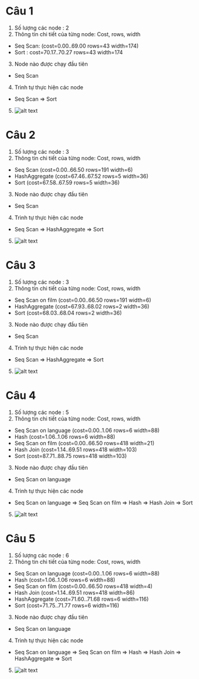 # Câu 1
1. Số lượng các node : 2
2. Thông tin chi tiết của từng node: Cost, rows, width
- Seq Scan: (cost=0.00..69.00 rows=43 width=174)
- Sort : cost=70.17..70.27 rows=43 width=174
3. Node nào được chạy đầu tiên
- Seq Scan
4. Trình tự thực hiện các node
- Seq Scan => Sort
	
5. ![alt text](https://images.pexels.com/photos/1030982/pexels-photo-1030982.jpeg?auto=compress&cs=tinysrgb&dpr=1&w=500)

# Câu 2
1. Số lượng các node : 3
2. Thông tin chi tiết của từng node: Cost, rows, width
- Seq Scan (cost=0.00..66.50 rows=191 width=6)
- HashAggregate  (cost=67.46..67.52 rows=5 width=36)
- Sort  (cost=67.58..67.59 rows=5 width=36)
3. Node nào được chạy đầu tiên
- Seq Scan
4. Trình tự thực hiện các node
- Seq Scan => HashAggregate => Sort
	
5. ![alt text](https://images.pexels.com/photos/1030982/pexels-photo-1030982.jpeg?auto=compress&cs=tinysrgb&dpr=1&w=500)

# Câu 3
1. Số lượng các node : 3
2. Thông tin chi tiết của từng node: Cost, rows, width
- Seq Scan on film  (cost=0.00..66.50 rows=191 width=6)
- HashAggregate  (cost=67.93..68.02 rows=2 width=36)
- Sort  (cost=68.03..68.04 rows=2 width=36)
3. Node nào được chạy đầu tiên
- Seq Scan
4. Trình tự thực hiện các node
- Seq Scan => HashAggregate => Sort
	
5. ![alt text](https://images.pexels.com/photos/1030982/pexels-photo-1030982.jpeg?auto=compress&cs=tinysrgb&dpr=1&w=500)

# Câu 4
1. Số lượng các node : 5
2. Thông tin chi tiết của từng node: Cost, rows, width
- Seq Scan on language  (cost=0.00..1.06 rows=6 width=88)
- Hash  (cost=1.06..1.06 rows=6 width=88)
- Seq Scan on film  (cost=0.00..66.50 rows=418 width=21)
- Hash Join  (cost=1.14..69.51 rows=418 width=103)
- Sort  (cost=87.71..88.75 rows=418 width=103)
3. Node nào được chạy đầu tiên
- Seq Scan on language
4. Trình tự thực hiện các node
- Seq Scan on language => Seq Scan on film => Hash =>  Hash Join => Sort
	
5. ![alt text](https://images.pexels.com/photos/1030982/pexels-photo-1030982.jpeg?auto=compress&cs=tinysrgb&dpr=1&w=500)


# Câu 5
1. Số lượng các node : 6
2. Thông tin chi tiết của từng node: Cost, rows, width
- Seq Scan on language  (cost=0.00..1.06 rows=6 width=88)
- Hash  (cost=1.06..1.06 rows=6 width=88)
- Seq Scan on film  (cost=0.00..66.50 rows=418 width=4)
- Hash Join  (cost=1.14..69.51 rows=418 width=86)
- HashAggregate  (cost=71.60..71.68 rows=6 width=116)
- Sort  (cost=71.75..71.77 rows=6 width=116)
3. Node nào được chạy đầu tiên
- Seq Scan on language
4. Trình tự thực hiện các node
- Seq Scan on language => Seq Scan on film => Hash =>  Hash Join => HashAggregate => Sort
	
5. ![alt text](https://images.pexels.com/photos/1030982/pexels-photo-1030982.jpeg?auto=compress&cs=tinysrgb&dpr=1&w=500)
